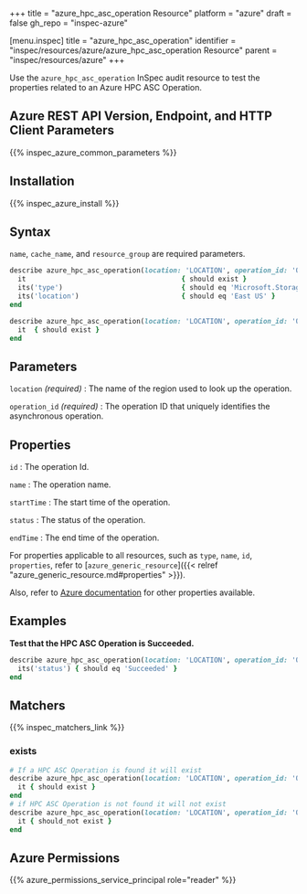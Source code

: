+++
title = "azure_hpc_asc_operation Resource"
platform = "azure"
draft = false
gh_repo = "inspec-azure"

[menu.inspec]
title = "azure_hpc_asc_operation"
identifier = "inspec/resources/azure/azure_hpc_asc_operation Resource"
parent = "inspec/resources/azure"
+++

Use the `azure_hpc_asc_operation` InSpec audit resource to test the properties related to an Azure HPC ASC Operation.

## Azure REST API Version, Endpoint, and HTTP Client Parameters

{{% inspec_azure_common_parameters %}}

## Installation

{{% inspec_azure_install %}}

## Syntax

`name`, `cache_name`, and `resource_group` are required parameters.

```ruby
describe azure_hpc_asc_operation(location: 'LOCATION', operation_id: 'OPERATION_ID') do
  it                                      { should exist }
  its('type')                             { should eq 'Microsoft.StorageCache/Cache/StorageTarget' }
  its('location')                         { should eq 'East US' }
end
```

```ruby
describe azure_hpc_asc_operation(location: 'LOCATION', operation_id: 'OPERATION_ID') do
  it  { should exist }
end
```

## Parameters

`location` _(required)_
: The name of the region used to look up the operation.

`operation_id` _(required)_
: The operation ID that uniquely identifies the asynchronous operation.

## Properties

`id`
: The operation Id.

`name`
: The operation name.

`startTime`
: The start time of the operation.

`status`
: The status of the operation.

`endTime`
: The end time of the operation.

For properties applicable to all resources, such as `type`, `name`, `id`, `properties`, refer to [`azure_generic_resource`]({{< relref "azure_generic_resource.md#properties" >}}).

Also, refer to [Azure documentation](https://docs.microsoft.com/en-us/rest/api/storagecache/asc-operations/get#ascoperation) for other properties available.

## Examples

**Test that the HPC ASC Operation is Succeeded.**

```ruby
describe azure_hpc_asc_operation(location: 'LOCATION', operation_id: 'OPERATION_ID') do
  its('status') { should eq 'Succeeded' }
end
```

## Matchers

{{% inspec_matchers_link %}}

### exists

```ruby
# If a HPC ASC Operation is found it will exist
describe azure_hpc_asc_operation(location: 'LOCATION', operation_id: 'OPERATION_ID') do
  it { should exist }
end
# if HPC ASC Operation is not found it will not exist
describe azure_hpc_asc_operation(location: 'LOCATION', operation_id: 'OPERATION_ID') do
  it { should_not exist }
end
```

## Azure Permissions

{{% azure_permissions_service_principal role="reader" %}}
